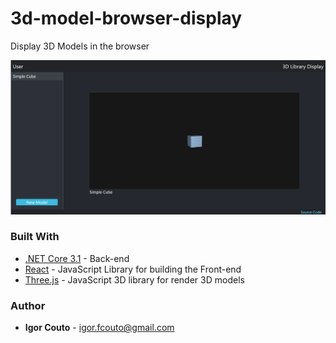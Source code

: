# 3d-model-browser-display

Display 3D Models in the browser

![](preview/preview_01.png)

### Built With

* [.NET Core 3.1](https://dotnet.microsoft.com/download/dotnet-core/3.1) - Back-end
* [React](https://reactjs.org) - JavaScript Library for building the Front-end
* [Three.js](https://threejs.org) - JavaScript 3D library for render 3D models

### Author

* **Igor Couto** - [igor.fcouto@gmail.com](mailto:igor.fcouto@gmail.com)
